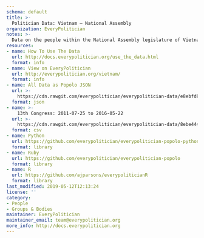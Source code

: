 ```yaml
---
schema: default
title: >-
  Politician Data: Vietnam — National Assembly
organization: EveryPolitician
notes: >-
  Data on the people within the National Assembly legislature of Vietnam.
resources:
- name: How To Use The Data
  url: http://docs.everypolitician.org/use_the_data.html
  format: info
- name: View on EveryPolitician
  url: http://everypolitician.org/vietnam/
  format: info
- name: All Data as Popolo JSON
  url: >-
    https://cdn.rawgit.com/everypolitician/everypolitician-data/e8ebfd8330577bf3eca48bc62d7d471ad92b61ad/data/Vietnam/National_Assembly/ep-popolo-v1.0.json
  format: json
- name: >-
    13th Congress: 2011-07-25 to 2016-05-22
  url: >-
    https://cdn.rawgit.com/everypolitician/everypolitician-data/8ebe4441897420d953a940766d623132e2838958/data/Vietnam/National_Assembly/term-13.csv
  format: csv
- name: Python
  url: https://github.com/everypolitician/everypolitician-popolo-python
  format: library
- name: Ruby
  url: https://github.com/everypolitician/everypolitician-popolo
  format: library
- name: R
  url: https://github.com/ajparsons/everypoliticianR
  format: library
last_modified: 2019-05-12T12:13:24
license: ''
category:
- People
- Groups & Bodies
maintainer: EveryPolitician
maintainer_email: team@everypolitician.org
more_info: http://docs.everypolitician.org
---
```

